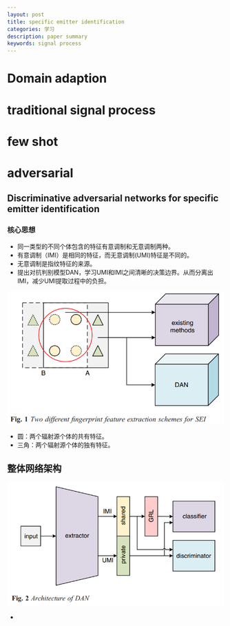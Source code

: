```yaml
---
layout: post
title: specific emitter identification
categories: 学习
description: paper summary
keywords: signal process
---
```


<head>
    <script src="https://cdn.mathjax.org/mathjax/latest/MathJax.js?config=TeX-AMS-MML_HTMLorMML" type="text/javascript"></script>
    <script type="text/x-mathjax-config">
        MathJax.Hub.Config({
            tex2jax: {
            skipTags: ['script', 'noscript', 'style', 'textarea', 'pre'],
            inlineMath: [['$','$']]
            }
        });
    </script>
</head>



# Domain adaption







# traditional signal process







# few shot 





# adversarial 

## Discriminative adversarial networks for specific emitter identification  

### 核心思想

* 同一类型的不同个体包含的特征有意调制和无意调制两种。
* 有意调制（IMI）是相同的特征，而无意调制(UMI)特征是不同的。
* 无意调制是指纹特征的来源。
* 提出对抗判别模型DAN，学习UMI和IMI之间清晰的决策边界。从而分离出IMI，减少UMI提取过程中的负担。

![image-20210125205437232](../images/blog/image-20210125205437232.png)

* 圆：两个辐射源个体的共有特征。
* 三角：两个辐射源个体的独有特征。

## 整体网络架构

![image-20210125205925767](../images/blog/image-20210125205925767.png)

* 

